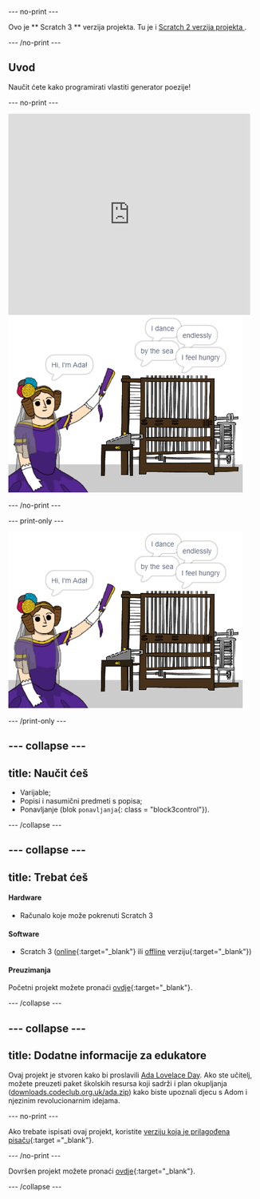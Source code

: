 \--- no-print \---

Ovo je ** Scratch 3 ** verzija projekta. Tu je i [ Scratch 2 verzija projekta ](https://projects.raspberrypi.org/en/projects/poetry-generator-scratch2).

\--- /no-print \---

## Uvod

Naučit ćete kako programirati vlastiti generator poezije!

\--- no-print \---

<div class="scratch-preview">
  <iframe allowtransparency="true" width="485" height="402" src="https://scratch.mit.edu/projects/embed/77844926/?autostart=false" frameborder="0" scrolling="no"></iframe>
  <img src="images/poetry-final.png">
</div>

\--- /no-print \---

\--- print-only \---

![snimka zaslona igre](images/poetry-final.png)

\--- /print-only \---

## \--- collapse \---

## title: Naučit ćeš

+ Varijable;
+ Popisi i nasumični predmeti s popisa;
+ Ponavljanje (blok `ponavljanja`{: class = "block3control"}).

\--- /collapse \---

## \--- collapse \---

## title: Trebat ćeš

#### Hardware

+ Računalo koje može pokrenuti Scratch 3

#### Software

+ Scratch 3 ([online](http://rpf.io/scratchon){:target="_blank"} ili [offline](http://rpf.io/scratchoff) verziju{:target="_blank"})

#### Preuzimanja

Početni projekt možete pronaći [ovdje](http://rpf.io/p/en/poetry-generator-go){:target="_blank"}.

\--- /collapse \---

## \--- collapse \---

## title: Dodatne informacije za edukatore

Ovaj projekt je stvoren kako bi proslavili [Ada Lovelace Day](https://findingada.com). Ako ste učitelj, možete preuzeti paket školskih resursa koji sadrži i plan okupljanja ([downloads.codeclub.org.uk/ada.zip](http://downloads.codeclub.org.uk/ada.zip)) kako biste upoznali djecu s Adom i njezinim revolucionarnim idejama.

\--- no-print \---

Ako trebate ispisati ovaj projekt, koristite [verziju koja je prilagođena pisaču](https://projects.raspberrypi.org/en/projects/poetry-generator/print){:target ="_blank"}.

\--- /no-print \---

Dovršen projekt možete pronaći [ovdje](http://rpf.io/p/en/poetry-generator-get){:target="_blank"}.

\--- /collapse \---